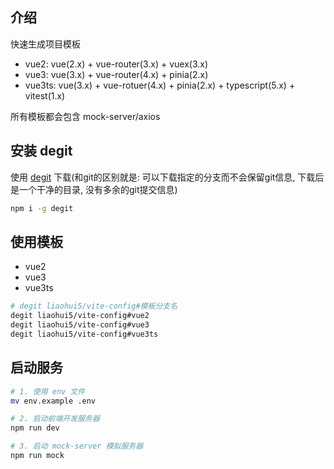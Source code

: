 ## 介绍

快速生成项目模板

- vue2: vue(2.x) + vue-router(3.x) + vuex(3.x)
- vue3: vue(3.x) + vue-router(4.x) + pinia(2.x)
- vue3ts: vue(3.x) + vue-rotuer(4.x) + pinia(2.x) + typescript(5.x) + vitest(1.x)

所有模板都会包含 mock-server/axios

## 安装 degit

使用 [degit](https://github.com/Rich-Harris/degit) 下载(和git的区别就是: 可以下载指定的分支而不会保留git信息, 下载后是一个干净的目录, 没有多余的git提交信息)

```sh
npm i -g degit
```

## 使用模板

- vue2
- vue3
- vue3ts

```sh
# degit liaohui5/vite-config#模板分支名
degit liaohui5/vite-config#vue2
degit liaohui5/vite-config#vue3
degit liaohui5/vite-config#vue3ts
```

## 启动服务

```sh
# 1. 使用 env 文件
mv env.example .env

# 2. 启动前端开发服务器
npm run dev

# 3. 启动 mock-server 模拟服务器
npm run mock
```

